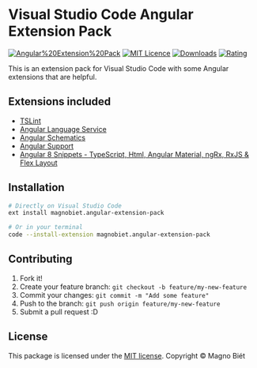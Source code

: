 # Visual Studio Code Angular Extension Pack

[![Angular%20Extension%20Pack](https://img.shields.io/vscode-marketplace/v/magnobiet.angular-extension-pack.svg)](https://marketplace.visualstudio.com/items?itemName=magnobiet.angular-extension-pack)
[![MIT Licence](https://img.shields.io/badge/licence-MIT-blue.svg)](https://magno.mit-license.org/)
[![Downloads](https://img.shields.io/vscode-marketplace/d/magnobiet.angular-extension-pack.svg)](https://marketplace.visualstudio.com/items?itemName=magnobiet.angular-extension-pack)
[![Rating](https://img.shields.io/vscode-marketplace/r/magnobiet.angular-extension-pack.svg)](https://marketplace.visualstudio.com/items?itemName=magnobiet.angular-extension-pack)

This is an extension pack for Visual Studio Code with some Angular extensions that are helpful.

## Extensions included

- [TSLint](https://marketplace.visualstudio.com/items?itemName=ms-vscode.vscode-typescript-tslint-plugin)
- [Angular Language Service](https://marketplace.visualstudio.com/items?itemName=angular.ng-template)
- [Angular Schematics](https://marketplace.visualstudio.com/items?itemName=cyrilletuzi.angular-schematics)
- [Angular Support](https://marketplace.visualstudio.com/items?itemName=vismalietuva.vscode-angular-support)
- [Angular 8 Snippets - TypeScript, Html, Angular Material, ngRx, RxJS & Flex Layout](https://marketplace.visualstudio.com/items?itemName=Mikael.Angular-BeastCode)

## Installation

```bash
# Directly on Visual Studio Code
ext install magnobiet.angular-extension-pack

# Or in your terminal
code --install-extension magnobiet.angular-extension-pack
```

## Contributing

1. Fork it!
2. Create your feature branch: `git checkout -b feature/my-new-feature`
3. Commit your changes: `git commit -m "Add some feature"`
4. Push to the branch: `git push origin feature/my-new-feature`
5. Submit a pull request :D

## License

This package is licensed under the [MIT license](https://magno.mit-license.org/2019). Copyright © Magno Biét
